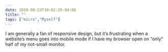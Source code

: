```yaml
---
date: 2019-08-23T10:02:29-04:00
title: ""
tags: ["micro","Myself"]
---
```

I am generally a fan of responsive design, but it’s frustrating when a website’s menu goes into mobile mode if I have my browser open on “only” half of my not-small monitor.
